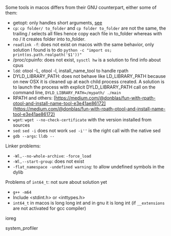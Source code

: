Some tools in macos differs from their GNU counterpart, either some of them:

- getopt: only handles short arguments, [see](https://stackoverflow.com/questions/402377/using-getopts-to-process-long-and-short-command-line-options)
- `cp`: `cp folder/ to_folder` and `cp folder to_folder` are not the same, the trailing / selects all files hence copy each file in to_folder whereas with no / it creates folder into to_folder.
- `readlink -f`: does not exist on macos with the same behavior, only solution I found is to do `python -c "import os; print(os.path.realpath('$1'))"`
- /proc/cpuinfo: does not exist, `sysctl hw` is a solution to find info about cpus
- `ldd`: otool -L, otool -l, install_name_tool to handle rpath
- DYLD_LIBRARY_PATH: does not behave like LD_LIBRARY_PATH because on new OSX it is cleaned up at each child process created. A solution is to launch the process with explicit DYLD_LIBRARY_PATH call on the command line, `DYLD_LIBRARY_PATH=/mypath/ ./main`
- RPATH and others: [https://medium.com/@donblas/fun-with-rpath-otool-and-install-name-tool-e3e41ae86172](https://medium.com/@donblas/fun-with-rpath-otool-and-install-name-tool-e3e41ae86172)
- `wget`: `wget --no-check-certificate` with the version installed from sources
- `sed`: `sed -i` does not work `sed -i''` is the right call with the native sed
- `gdb --args`: `lldb --`

Linker problems:
- `-Wl,--no-whole-archive`: `-force_load`
- `-Wl,--start-group`: does not exist
- `-flat_namespace -undefined warning`: to allow undefined symbols in the dylib

Problems of `int64_t`: not sure about solution yet
- `g++ -m64`
- Include <stdint.h> or <inttypes.h> <cstdint>
- `int64_t` in macos is long long int and in gnu it is long int (if `__extensions` are not activated for gcc compiler)

ioreg

system_profiler
